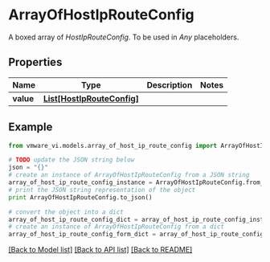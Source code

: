 # ArrayOfHostIpRouteConfig

A boxed array of *HostIpRouteConfig*. To be used in *Any* placeholders. 

## Properties
Name | Type | Description | Notes
------------ | ------------- | ------------- | -------------
**value** | [**List[HostIpRouteConfig]**](HostIpRouteConfig.md) |  | 

## Example

```python
from vmware_vi.models.array_of_host_ip_route_config import ArrayOfHostIpRouteConfig

# TODO update the JSON string below
json = "{}"
# create an instance of ArrayOfHostIpRouteConfig from a JSON string
array_of_host_ip_route_config_instance = ArrayOfHostIpRouteConfig.from_json(json)
# print the JSON string representation of the object
print ArrayOfHostIpRouteConfig.to_json()

# convert the object into a dict
array_of_host_ip_route_config_dict = array_of_host_ip_route_config_instance.to_dict()
# create an instance of ArrayOfHostIpRouteConfig from a dict
array_of_host_ip_route_config_form_dict = array_of_host_ip_route_config.from_dict(array_of_host_ip_route_config_dict)
```
[[Back to Model list]](../README.md#documentation-for-models) [[Back to API list]](../README.md#documentation-for-api-endpoints) [[Back to README]](../README.md)


